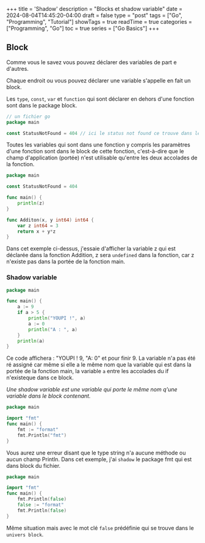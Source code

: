 +++
title = 'Shadow'
description = "Blocks et shadow variable"
date = 2024-08-04T14:45:20-04:00
draft = false
type = "post"
tags = ["Go", "Programming", "Tutorial"]
showTags = true
readTime = true
categories = ["Programming", "Go"]
toc = true
series = ["Go Basics"]
+++
## Block
Comme vous le savez vous pouvez déclarer des variables de part e d'autres.

Chaque endroit ou vous pouvez déclarer une variable s'appelle en fait un block. 

Les `type`, `const`, `var` et `function` qui sont déclarer en dehors d'une fonction sont dans le package block.

```go
// un fichier go
package main 

const StatusNotFound = 404 // ici le status not found ce trouve dans le block du `package` donc accesible dans n'importe quel autre fichier avec appertant au package main
```
Toutes les variables qui sont dans une fonction y compris les paramètres d'une fonction sont dans le block de cette fonction, c'est-à-dire que le champ d'application (portée) n'est utilisable qu'entre les deux accolades de la fonction.

```go
package main

const StatusNotFound = 404

func main() {
	println(z)
}

func Additon(x, y int64) int64 {
	var z int64 = 3
	return x + y*z
}
```
Dans cet exemple ci-dessus, j'essaie d'afficher la variable z qui est déclarée dans la fonction Addition, z sera `undefined` dans la fonction, car z n'existe pas dans la portée de la fonction main.

### Shadow variable
```go
package main

func main() {
	a := 9
	if a > 5 {
		println("YOUPI !", a)
		a := 0
		println("A : ", a)
	}
	println(a)
}
```
Ce code affichera : "YOUPI ! 9, "A: 0" et pour finir 9. La variable n'a pas été ré assigné car même si elle a le même nom que la variable qui est dans la portée de la fonction main, la variable `a` entre les accolades du if n'existeque dans ce block. 

*Une shadow variable est une variable qui porte le même nom q'une variable dans le block contenant.*

```go
package main

import "fmt"
func main() {
    fmt := "format"
    fmt.Println("fmt")
}
```
Vous aurez une erreur disant que le type string n'a aucune méthode ou aucun champ Println.
Dans cet exemple, j'ai `shadow` le package fmt qui est dans block du fichier. 
```go
package main

import "fmt"
func main() {
    fmt.Println(false)
    false := "format"
    fmt.Println(false)
}
```
Même situation mais avec le mot clé `false` prédéfinie qui se trouve dans le `univers block`.




